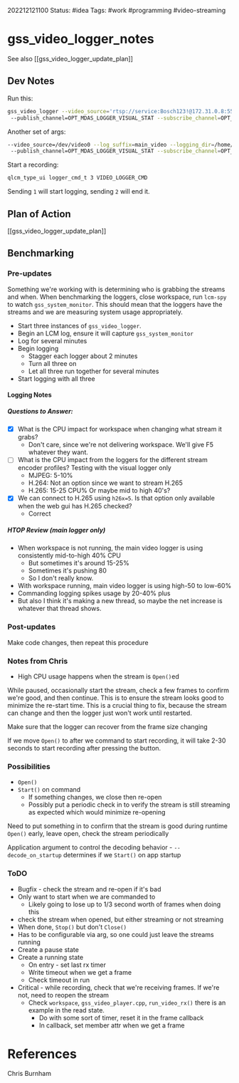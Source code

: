 202212121100
Status: #idea
Tags: #work #programming #video-streaming 

# gss_video_logger_notes
See also [[gss_video_logger_update_plan]]
## Dev Notes
Run this:
```bash
gss_video_logger --video_source='rtsp://service:Bosch123!@172.31.0.8:554?h26x=0&line=1&channel=2' --log_suffix=main_video --logging_dir=/home/nanderson/projects/opt/logs/gss_video_logger_dev
 --publish_channel=OPT_MDAS_LOGGER_VISUAL_STAT --subscribe_channel=OPT_MDAS_LOGGER_CMD --logging_level=Info
```
Another set of args:
```bash
--video_source=/dev/video0 --log_suffix=main_video --logging_dir=/home/nanderson/projects/opt/logs/gss_video_logger_dev
 --publish_channel=OPT_MDAS_LOGGER_VISUAL_STAT --subscribe_channel=OPT_MDAS_LOGGER_CMD --logging_level=Info
```

Start a recording:
```bash
qlcm_type_ui logger_cmd_t 3 VIDEO_LOGGER_CMD
```
Sending `1` will start logging, sending `2` will end it.

## Plan of Action
[[gss_video_logger_update_plan]]

## Benchmarking
### Pre-updates
Something we're working with is determining who is grabbing the streams and when. When benchmarking the loggers, close workspace, run `lcm-spy` to watch `gss_system_monitor`. This should mean that the loggers have the streams and we are measuring system usage appropriately.

- Start three instances of `gss_video_logger`. 
- Begin an LCM log, ensure it will capture `gss_system_monitor`
- Log for several minutes
- Begin logging
	- Stagger each logger about 2 minutes
	- Turn all three on
	- Let all three run together for several minutes
- Start logging with all three

#### Logging Notes
##### Questions to Answer:
- [x] What is the CPU impact for workspace when changing what stream it grabs?
	- Don't care, since we're not delivering workspace. We'll give F5 whatever they want.
- [ ] What is the CPU impact from the loggers for the different stream encoder profiles? Testing with the visual logger only
	- MJPEG: 5-10%
	- H.264: Not an option since we want to stream H.265
	- H.265: 15-25 CPU% Or maybe mid to high 40's?
- [x] We can connect to H.265 using `h26x=5`. Is that option only available when the web gui has H.265 checked? 
	- Correct


##### HTOP Review (main logger only)
- When workspace is not running, the main video logger is using consistently mid-to-high 40% CPU
	- But sometimes it's around 15-25%
	- Sometimes it's pushing 80
	- So I don't really know.
- With workspace running, main video logger is using high-50 to low-60%
- Commanding logging spikes usage by 20-40% plus
- But also I think it's making a new thread, so maybe the net increase is whatever that thread shows.

### Post-updates
Make code changes, then repeat this procedure

### Notes from Chris
- High CPU usage happens when the stream is `Open()`ed

While paused, occasionally start the stream, check a few frames to confirm we're good, and then continue. This is to ensure the stream looks good to minimize the re-start time. This is a crucial thing to fix, because the stream can change and then the logger just won't work until restarted. 

Make sure that the logger can recover from the frame size changing

If we move `Open()` to after we command to start recording, it will take 2-30 seconds to start recording after pressing the button.

### Possibilities
- `Open()`
- `Start()` on command
	- If something changes, we close then re-open
	- Possibly put a periodic check in to verify the stream is still streaming as expected which would minimize re-opening

Need to put something in to confirm that the stream is good during runtime
`Open()` early, leave open, check the stream periodically

Application argument to control the decoding behavior - `--decode_on_startup`  determines if we `Start()` on app startup

### ToDO
- Bugfix - check the stream and re-open if it's bad
- Only want to start when we are commanded to
	- Likely going to lose up to 1/3 second worth of frames when doing this
- check the stream when opened, but either streaming or not streaming
- When done, `Stop()` but don't `Close()`
- Has to be configurable via arg, so one could just leave the streams running
- Create a pause state
- Create a running state
	- On entry - set last rx timer
	- Write timeout when we get a frame
	- Check timeout in run
- Critical - while recording, check that we're receiving frames. If we're not, need to reopen the stream
	- Check `workspace`, `gss_video_player.cpp`, `run_video_rx()` there is an example in the read state.
		- Do with some sort of timer, reset it in the frame callback
		- In callback, set member attr when we get a frame


# References
Chris Burnham
